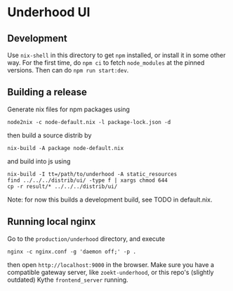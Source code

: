 # Underhood UI

## Development

Use `nix-shell` in this directory to get `npm` installed, or install it
in some other way. For the first time, do `npm ci` to fetch `node_modules`
at the pinned versions. Then can do `npm run start:dev`.

## Building a release

Generate nix files for npm packages using

```
node2nix -c node-default.nix -l package-lock.json -d
```

then build a source distrib by

```
nix-build -A package node-default.nix
```

and build into js using

```
nix-build -I tt=/path/to/underhood -A static_resources
find ../../../distrib/ui/ -type f | xargs chmod 644
cp -r result/* ../../../distrib/ui/
```

Note: for now this builds a development build, see TODO in default.nix.

## Running local nginx

Go to the `production/underhood` directory, and execute

```
nginx -c nginx.conf -g 'daemon off;' -p .
```

then open `http://localhost:9000` in the browser. Make sure you have a
compatible gateway server, like `zoekt-underhood`, or this repo's (slightly
outdated) Kythe `frontend_server` running.

